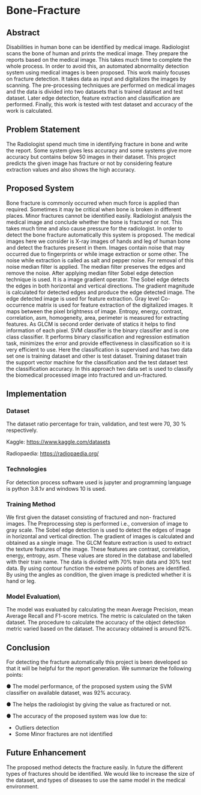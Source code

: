 # Bone-Fracture
## Abstract 
Disabilities in human bone can be identified by medical image. Radiologist scans the bone of human and prints the medical image. They prepare the reports based on the medical image. This takes much time to complete the whole process. In order to avoid this, an automated abnormality detection system using medical images is been proposed. This work mainly focuses on fracture detection. It takes data as input and digitalizes the images by scanning. The pre-processing techniques are performed on medical images and the data is divided into two datasets that is trained dataset and test dataset. Later edge detection, feature extraction and classification are performed. Finally, this work is tested with test dataset and accuracy of the work is calculated.
## Problem Statement
The Radiologist spend much time in identifying fracture in bone and write the report. Some system gives less accuracy and some systems give more accuracy but contains  below 50 images in their dataset. This project predicts the given image has fracture or not by considering feature extraction values and also shows the high accuracy.
## Proposed System
Bone fracture is commonly occurred when much force is applied than required. Sometimes it may be critical when bone is broken in different places. Minor fractures cannot be identified easily. Radiologist analysis the medical image and conclude whether the bone is fractured or not. This takes much time and also cause pressure for the radiologist. In order to detect the bone fracture automatically this system is proposed.
The medical images here we consider is X-ray images of hands and leg of human bone and detect the fractures present in them. Images contain noise that may occurred due to fingerprints or while image extraction or some other. The noise while extraction is called as salt and pepper noise. For removal of this noise median filter is applied.
The median filter preserves the edges and remove the noise. After applying median filter Sobel edge detection technique is used. It is a image gradient operator. The Sobel edge detects the edges in both horizontal and vertical directions. The gradient magnitude is calculated for detected edges and produce the edge detected image.
The edge detected image is used for feature extraction. Gray level Co-occurrence matrix is used for feature extraction of the digitalized images. It maps between the pixel brightness of image. Entropy, energy, contrast, correlation, asm, homogeneity, area, perimeter is measured for extracting features. As GLCM is second order derivate of statics it helps to find information of each pixel.
SVM classifier is the binary classifier and is one class classifier. It performs binary classification and regression estimation task, minimizes the error and provide effectiveness in classification so it is very efficient to use. Here the classification is supervised and has two data set one is training dataset and other is test dataset. Training dataset train the support vector machine for the classification and the test dataset test the classification accuracy. In this approach two data set is used to classify the biomedical processed image into fractured and un-fractured.
## Implementation
### Dataset
The dataset ratio percentage for train, validation, and test were 70, 30 % respectively.

Kaggle: https://www.kaggle.com/datasets

Radiopaedia: https://radiopaedia.org/
### Technologies
For detection process software used is jupyter and programming language is python 3.8.1v and windows 10 is used.
### Training Method
We first given the dataset consisting of fractured and non- fractured images. The Preprocessing step is performed i.e., conversion of image to gray scale. The Sobel edge detection is used to detect the edges of image in horizontal and vertical direction. The gradient of images is calculated and obtained as a single image.
The GLCM feature extraction is used to extract the texture features of the image. These features are contrast, correlation, energy, entropy, asm. These values are stored in the database and labelled with their train name. The data is divided with 70% train data and 30% test data. By using contour function the extreme points of bones are identified. By using the angles as condition, the given image is predicted whether it is hand or leg.
### Model Evaluation\
The model was evaluated by calculating the mean Average Precision, mean Average Recall and F1-score metrics. The metric is calculated on the taken dataset. The procedure to calculate the accuracy of the object detection metric varied based on the dataset. The accuracy obtained is around 92%.
## Conclusion
For detecting the fracture automatically this project is been developed so that it will be helpful for the report generation. We summarize the following points:

● The model performance, of the proposed system using the SVM classifier on available
dataset, was 92% accuracy.

● The helps the radiologist by giving the value as fractured or not.

● The accuracy of the proposed system was low due to:
- Outliers detection
- Some Minor fractures are not identified
## Future Enhancement
The proposed method detects the fracture easily. In future the different types of fractures should be identified. We would like to increase the size of the dataset, and types of diseases to use the same model in the medical environment.
